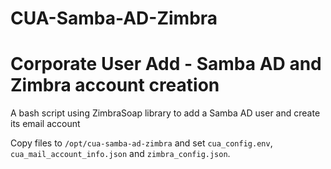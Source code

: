 # CUA-Samba-AD-Zimbra
# Corporate User Add - Samba AD and Zimbra account creation

A bash script using ZimbraSoap library to add a Samba AD user and create its email account

Copy files to `/opt/cua-samba-ad-zimbra` and set `cua_config.env`, `cua_mail_account_info.json` and `zimbra_config.json`.

